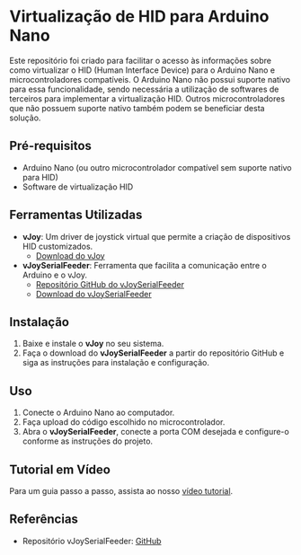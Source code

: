 # Virtualização de HID para Arduino Nano

Este repositório foi criado para facilitar o acesso às informações sobre como virtualizar o HID (Human Interface Device) para o Arduino Nano e microcontroladores compatíveis. O Arduino Nano não possui suporte nativo para essa funcionalidade, sendo necessária a utilização de softwares de terceiros para implementar a virtualização HID. Outros microcontroladores que não possuem suporte nativo também podem se beneficiar desta solução.

## Pré-requisitos

- Arduino Nano (ou outro microcontrolador compatível sem suporte nativo para HID)
- Software de virtualização HID

## Ferramentas Utilizadas

- **vJoy**: Um driver de joystick virtual que permite a criação de dispositivos HID customizados.
  - [Download do vJoy](https://sourceforge.net/projects/vjoystick/)
- **vJoySerialFeeder**: Ferramenta que facilita a comunicação entre o Arduino e o vJoy.
  - [Repositório GitHub do vJoySerialFeeder](https://github.com/Cleric-K/vJoySerialFeeder/tree/master)
  - [Download do vJoySerialFeeder](https://github.com/Cleric-K/vJoySerialFeeder/releases)

## Instalação

1. Baixe e instale o **vJoy** no seu sistema.
2. Faça o download do **vJoySerialFeeder** a partir do repositório GitHub e siga as instruções para instalação e configuração.

## Uso

1. Conecte o Arduino Nano ao computador.
2. Faça upload do código escolhido no microcontrolador.
3. Abra o **vJoySerialFeeder**, conecte a porta COM desejada e configure-o conforme as instruções do projeto.

## Tutorial em Vídeo

Para um guia passo a passo, assista ao nosso [vídeo tutorial](#).

## Referências

- Repositório vJoySerialFeeder: [GitHub](https://github.com/Cleric-K/vJoySerialFeeder/tree/master)
